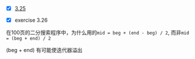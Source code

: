 -[x] [3.25](exercise/3_25.cc)

-[x] exercise 3.26

在100页的二分搜索程序中，为什么用的`mid = beg + (end - beg) / 2`, 
而非`mid = (beg + end) / 2`

(beg + end) 有可能使迭代器溢出